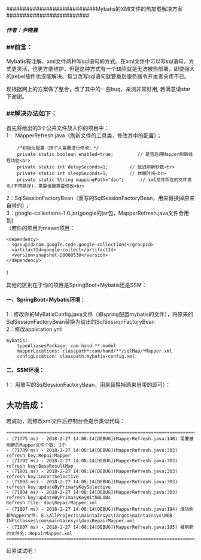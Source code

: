 
###########################Mybatis的XMl文件的热加载解决方案#########################
<br>
<h5>作者：尹晓晨<h5>
<h3>##前言：</h3>
Mybatis有注解、xml文件两种写sql语句的方式。在xml文件中可以写sql语句，方式更灵活，也更方便维护，但是这种方式有一个缺陷就是无法被热部署，即使强大的jrebel插件也没能解决。每当改写sql语句就要重启服务器令开发者头疼不已。

现根据网上的方案做了整合，改了其中的一些bug，亲测非常好用, 若满意请star下谢谢。
<h3>##解决办法如下：</h3>
首先将给出的3个公共文件放入你的项目中：<br>
1： MapperRefresh.java（刷新文件的工具类，修改其中的配置）；<br>

        /*初始化配置（按个人需要进行修改）*/
        private static boolean enabled=true;         // 是否启用Mapper刷新线程功能<br>
        private static int delaySeconds=1;        // 延迟刷新秒数<br>
        private static int sleepSeconds=1;        // 休眠时间<br>
        private static String mappingPath="dao";      // xml文件所在的文件夹名(不带路径)，需要根据需要修改<br>

2：SqlSessionFactoryBean（重写的SqlSessionFactoryBean，用来替换掉原来自带的）；<br>
3：google-collections-1.0.jar(google的jar包，MapperRefresh.java文件会用到) <br>
（若你的项目为maven项目： <br>

    <dependency>
      <groupId>com.google.code.google-collections</groupId>
      <artifactId>google-collect</artifactId>
      <version>snapshot-20080530</version>
    </dependency>
 
 ）   
  
其他的区别在于你的项目是SpringBoot+Mybatis还是SSM：
<h4>一、SpringBoot+Mybatis环境：</h4>
1：修改你的MyBatisConfig.java文件（即spring配置mybatis的文件），将原来的SqlSessionFactoryBean替换为给出的SqlSessionFactoryBean<br>
2：修改application.yml<br>
    
    mybatis:
        typeAliasesPackage: com.hand.**.model
        mapperLocations: classpath*:com/hand/**/sqlMap/*Mapper.xml
        configLocation: classpath:mybatis-config.xml
    
<h4>二、SSM环境：</h4>
1： 用重写的SqlSessionFactoryBean，用来替换掉原来自带的即可）：<br>
 <!-- 配置mybitas SqlSessionFactoryBean-->
    <bean id="sqlSessionFactory" class="com.maintainsys.util.SqlSessionFactoryBean">
        <property name="dataSource" ref="dataSource"/>
        <property name="mapperLocations" value="classpath*:/com/maintainsys/dao/*Mapper.xml"/>
        <property name="configLocation" value="classpath:mybatis-config.xml"/>
    </bean>

<h2>大功告成：</h4>
若成功，则修改xml文件后控制台会提示类似代码：<br>

    ===========================================================================================================
    - (71775 ms) - 2018-2-27 14:08:14[DEBUG](MapperRefresh.java:140) 需要被刷新的Mapper文件个数: 1个
    - (71789 ms) - 2018-2-27 14:08:14[DEBUG](MapperRefresh.java:303) refresh key:RepairMapper
    - (71792 ms) - 2018-2-27 14:08:14[DEBUG](MapperRefresh.java:303) refresh key:BaseResultMap
    - (71801 ms) - 2018-2-27 14:08:14[DEBUG](MapperRefresh.java:303) refresh key:insertSelective
    - (71803 ms) - 2018-2-27 14:08:14[DEBUG](MapperRefresh.java:303) refresh key:updateByPrimaryKeySelective
    - (71804 ms) - 2018-2-27 14:08:14[DEBUG](MapperRefresh.java:303) refresh key:updateByPrimaryKeyWithBLOBs
    Refresh file: dao\RepairMapper.xml
    - (71807 ms) - 2018-2-27 14:08:14[DEBUG](MapperRefresh.java:194) 成功刷新Mapper文件: E:\AllProjects\maintainsys\target\maintainsys\WEB-INF\classes\com\maintainsys\dao\RepairMapper.xml
    - (71807 ms) - 2018-2-27 14:08:14[DEBUG](MapperRefresh.java:195) 被刷新的文件名: RepairMapper.xml
    ===========================================================================================================

赶紧试试吧！
